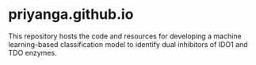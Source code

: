 # priyanga.github.io
This repository hosts the code and resources for developing a machine learning-based classification model to identify dual inhibitors of IDO1 and TDO enzymes.  
